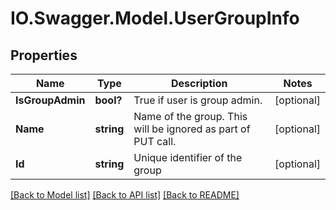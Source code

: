 # IO.Swagger.Model.UserGroupInfo
## Properties

Name | Type | Description | Notes
------------ | ------------- | ------------- | -------------
**IsGroupAdmin** | **bool?** | True if user is group admin. | [optional] 
**Name** | **string** | Name of the group. This will be ignored as part of PUT call. | [optional] 
**Id** | **string** | Unique identifier of the group | [optional] 

[[Back to Model list]](../README.md#documentation-for-models) [[Back to API list]](../README.md#documentation-for-api-endpoints) [[Back to README]](../README.md)

